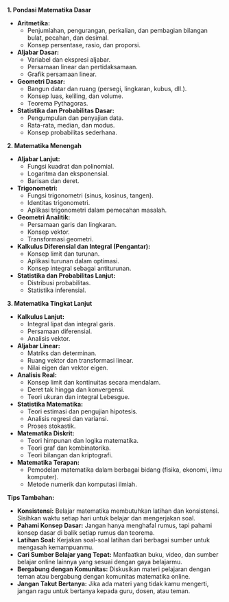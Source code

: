 **1. Pondasi Matematika Dasar**

* **Aritmetika:**
    * Penjumlahan, pengurangan, perkalian, dan pembagian bilangan bulat, pecahan, dan desimal.
    * Konsep persentase, rasio, dan proporsi.
* **Aljabar Dasar:**
    * Variabel dan ekspresi aljabar.
    * Persamaan linear dan pertidaksamaan.
    * Grafik persamaan linear.
* **Geometri Dasar:**
    * Bangun datar dan ruang (persegi, lingkaran, kubus, dll.).
    * Konsep luas, keliling, dan volume.
    * Teorema Pythagoras.
* **Statistika dan Probabilitas Dasar:**
    * Pengumpulan dan penyajian data.
    * Rata-rata, median, dan modus.
    * Konsep probabilitas sederhana.

**2. Matematika Menengah**

* **Aljabar Lanjut:**
    * Fungsi kuadrat dan polinomial.
    * Logaritma dan eksponensial.
    * Barisan dan deret.
* **Trigonometri:**
    * Fungsi trigonometri (sinus, kosinus, tangen).
    * Identitas trigonometri.
    * Aplikasi trigonometri dalam pemecahan masalah.
* **Geometri Analitik:**
    * Persamaan garis dan lingkaran.
    * Konsep vektor.
    * Transformasi geometri.
* **Kalkulus Diferensial dan Integral (Pengantar):**
    * Konsep limit dan turunan.
    * Aplikasi turunan dalam optimasi.
    * Konsep integral sebagai antiturunan.
* **Statistika dan Probabilitas Lanjut:**
    * Distribusi probabilitas.
    * Statistika inferensial.

**3. Matematika Tingkat Lanjut**

* **Kalkulus Lanjut:**
    * Integral lipat dan integral garis.
    * Persamaan diferensial.
    * Analisis vektor.
* **Aljabar Linear:**
    * Matriks dan determinan.
    * Ruang vektor dan transformasi linear.
    * Nilai eigen dan vektor eigen.
* **Analisis Real:**
    * Konsep limit dan kontinuitas secara mendalam.
    * Deret tak hingga dan konvergensi.
    * Teori ukuran dan integral Lebesgue.
* **Statistika Matematika:**
    * Teori estimasi dan pengujian hipotesis.
    * Analisis regresi dan variansi.
    * Proses stokastik.
* **Matematika Diskrit:**
    * Teori himpunan dan logika matematika.
    * Teori graf dan kombinatorika.
    * Teori bilangan dan kriptografi.
* **Matematika Terapan:**
    * Pemodelan matematika dalam berbagai bidang (fisika, ekonomi, ilmu komputer).
    * Metode numerik dan komputasi ilmiah.

**Tips Tambahan:**

* **Konsistensi:** Belajar matematika membutuhkan latihan dan konsistensi. Sisihkan waktu setiap hari untuk belajar dan mengerjakan soal.
* **Pahami Konsep Dasar:** Jangan hanya menghafal rumus, tapi pahami konsep dasar di balik setiap rumus dan teorema.
* **Latihan Soal:** Kerjakan soal-soal latihan dari berbagai sumber untuk mengasah kemampuanmu.
* **Cari Sumber Belajar yang Tepat:** Manfaatkan buku, video, dan sumber belajar online lainnya yang sesuai dengan gaya belajarmu.
* **Bergabung dengan Komunitas:** Diskusikan materi pelajaran dengan teman atau bergabung dengan komunitas matematika online.
* **Jangan Takut Bertanya:** Jika ada materi yang tidak kamu mengerti, jangan ragu untuk bertanya kepada guru, dosen, atau teman.